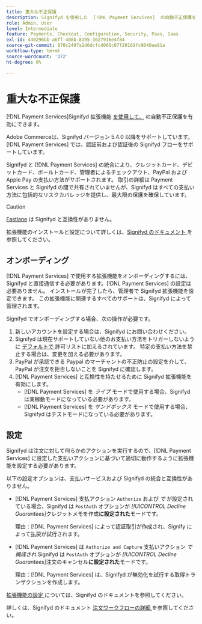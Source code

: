 ```yaml
---
title: 重大な不正保護
description: Signifyd を使用した  [!DNL Payment Services]  の自動不正保護を有効にします。
role: Admin, User
level: Intermediate
feature: Payments, Checkout, Configuration, Security, Paas, Saas
exl-id: 440296bb-a6ff-408b-8195-3027916e4f84
source-git-commit: 870c2497a2d6dcfc4066c07f20169fc9040ae81a
workflow-type: tm+mt
source-wordcount: '372'
ht-degree: 0%

---
```


# 重大な不正保護

[!DNL Payment Services]Signifyd 拡張機能 [ を使用して、](https://commercemarketplace.adobe.com/signifyd-module-connect.html) の自動不正保護を有効にできます。

Adobe Commerceは、Signifyd バージョン 5.4.0 以降をサポートしています。 [!DNL Payment Services] では、認証前および認証後の Signifyd フローをサポートしています。

Signifyd と [!DNL Payment Services] の統合により、クレジットカード、デビットカード、ボールトカード、管理者によるチェックアウト、PayPal およびApple Pay の支払い方法がサポートされます。 取引の詳細は Payment Services と Signifyd の間で共有されていませんが、Signifyd はすべての支払い方法に包括的なリスクカバレッジを提供し、最大限の保護を確保しています。

>[!CAUTION]
>
> [Fastlane](payments-options.md#fastlane-button) は Signifyd と互換性がありません。

拡張機能のインストールと設定について詳しくは、[Signifyd のドキュメント ](https://community.signifyd.com/support/s/article/magento-2-extension-install-guide?language=en_US#downloadandinstallingmagento2extension) を参照してください。

## オンボーディング

[!DNL Payment Services] で使用する拡張機能をオンボーディングするには、Signifyd と直接通信する必要があります。[!DNL Payment Services] の設定は必要ありません。 インストールが完了したら、管理者で Signifyd 拡張機能を設定できます。 この拡張機能に関連するすべてのサポートは、Signifyd によって管理されます。

Signifyd でオンボーディングする場合、次の操作が必要です。

1. 新しいアカウントを設定する場合は、Signifyd にお問い合わせください。
1. Signifyd は現在サポートしていない他のお支払い方法をトリガーしないように [ デフォルトで ](https://github.com/signifyd/magento2/blob/main/docs/RESTRICT-PAYMENTS.md)許可リストに加えるされています。 特定の支払い方法を禁止する場合は、変更を加える必要があります。
1. PayPal が承認できる Paypal のマーチャントの不正防止の設定を介して、PayPal が注文を拒否しないことを Signifyd に確認します。
1. [!DNL Payment Services] と互換性を持たせるために Signifyd 拡張機能を有効にします。
   * [!DNL Payment Services] を _ライブ_ モードで使用する場合、Signifyd は実稼動モードになっている必要があります。
   * [!DNL Payment Services] を _サンドボックス_ モードで使用する場合、Signifyd はテストモードになっている必要があります。

## 設定

Signifyd は注文に対して何らかのアクションを実行するので、[!DNL Payment Services] に設定した支払いアクションに基づいて適切に動作するように拡張機能を設定する必要があります。

以下の設定オプションは、支払いサービスおよび Signifyd の統合と互換性がありません。

* [!DNL Payment Services] 支払アクション `Authorize` および _で_ が設定されている場合、Signifyd は `PostAuth` オプションが _[!UICONTROL Decline Guarantees]_&#x200B;クレジットメモを作成&#x200B;**に設定された**&#x200B;モードです。

  理由：[!DNL Payment Services] によって認証取引が作成され、Signify によって払戻が試行されます。


* [!DNL Payment Services] は `Authorize and Capture` 支払いアクション _で構成され_ Signifyd は `PostAuth` オプションが _[!UICONTROL Decline Guarantees]_&#x200B;注文のキャンセル&#x200B;**に設定された**&#x200B;モードです。

  理由：[!DNL Payment Services] は、Signifyd が無効化を試行する取得トランザクションを作成します。


[ 拡張機能の設定 ](https://community.signifyd.com/support/s/article/magento-2-extension-install-guide?language=en_US#configuringmagento2extension) については、Signifyd のドキュメントを参照してください。

詳しくは、Signifyd のドキュメント [ 注文ワークフローの詳細 ](https://community.signifyd.com/support/s/article/magento-2-extension-install-guide?language=en_US#howmagento2works) を参照してください。
